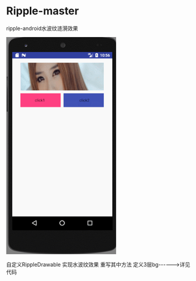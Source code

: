 # Ripple-master
ripple-android水波纹涟漪效果


![](https://raw.githubusercontent.com/SoulLines/Ripple-master/master/screen/button.gif)


自定义RippleDrawable 实现水波纹效果 重写其中方法 定义3层bg------>详见代码
